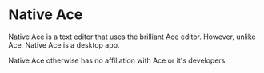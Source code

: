 # Native Ace

Native Ace is a text editor that uses the brilliant [Ace](https://github.com/ajaxorg/ace) editor.
However, unlike Ace, Native Ace is a desktop app.

Native Ace otherwise has no affiliation with Ace or it's developers.